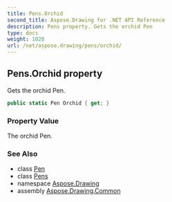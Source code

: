 ```yaml
---
title: Pens.Orchid
second_title: Aspose.Drawing for .NET API Reference
description: Pens property. Gets the orchid Pen
type: docs
weight: 1020
url: /net/aspose.drawing/pens/orchid/
---
```

## Pens.Orchid property

Gets the orchid Pen.

```csharp
public static Pen Orchid { get; }
```

### Property Value

The orchid Pen.

### See Also

* class [Pen](../../pen/)
* class [Pens](../)
* namespace [Aspose.Drawing](../../pens/)
* assembly [Aspose.Drawing.Common](../../../)


